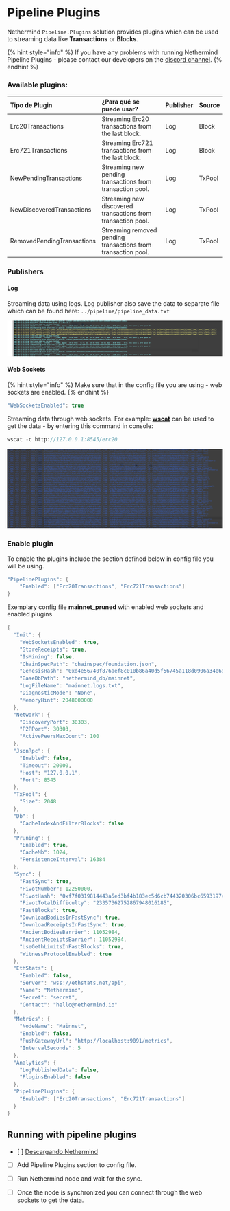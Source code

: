 # Pipeline Plugins

Nethermind `Pipeline.Plugins` solution provides plugins which can be used to streaming data like **Transactions** or **Blocks**.

{% hint style="info" %}
If you have any problems with running Nethermind Pipeline Plugins - please contact our developers on the [discord channel](https://discord.com/invite/PaCMRFdvWT).
{% endhint %}

### Available plugins:

| Tipo de Plugin | ¿Para qué se puede usar? | Publisher | Source |
| :--- | :--- | :--- | :--- |
| Erc20Transactions | Streaming Erc20 transactions from the last block. | Log | Block |
| Erc721Transactions | Streaming Erc721 transactions from the last block. | Log | Block |
| NewPendingTransactions | Streaming new pending transactions from transaction pool. | Log | TxPool |
| NewDiscoveredTransactions | Streaming new discovered transactions from transaction pool. | Log | TxPool |
| RemovedPendingTransactions | Streaming removed pending transactions from transaction pool. | Log | TxPool |

### Publishers

#### Log

Streaming data using logs. Log publisher also save the data to separate file which can be found here: `../pipeline/pipeline_data.txt`

![Data from Erc721 plugin streaming through log publisher.](../../.gitbook/assets/image%20%28152%29.png)

#### Web Sockets

{% hint style="info" %}
Make sure that in the config file you are using - web sockets are enabled.
{% endhint %}

```csharp
"WebSocketsEnabled": true
```

Streaming data through web sockets. For example: [**wscat**](https://github.com/websockets/wscat) can be used to get the data - by entering this command in console:

```csharp
wscat -c http://127.0.0.1:8545/erc20
```

![Data from Erc20 plugin streaming through web sockets publisher.](../../.gitbook/assets/image%20%2820%29.png)

### Enable plugin

To enable the plugins include the section defined below in config file you will be using.

```csharp
"PipelinePlugins": { 
    "Enabled": ["Erc20Transactions", "Erc721Transactions"] 
}
```

Exemplary config file **mainnet\_pruned** with enabled web sockets and enabled plugins

```csharp
{
  "Init": {
    "WebSocketsEnabled": true,
    "StoreReceipts": true,
    "IsMining": false,
    "ChainSpecPath": "chainspec/foundation.json",
    "GenesisHash": "0xd4e56740f876aef8c010b86a40d5f56745a118d0906a34e69aec8c0db1cb8fa3",
    "BaseDbPath": "nethermind_db/mainnet",
    "LogFileName": "mainnet.logs.txt",
    "DiagnosticMode": "None",
    "MemoryHint": 2048000000
  },
  "Network": {
    "DiscoveryPort": 30303,
    "P2PPort": 30303,
    "ActivePeersMaxCount": 100
  },
  "JsonRpc": {
    "Enabled": false,
    "Timeout": 20000,
    "Host": "127.0.0.1",
    "Port": 8545
  },
  "TxPool": {
    "Size": 2048
  },
  "Db": {
    "CacheIndexAndFilterBlocks": false
  },
  "Pruning": {
    "Enabled": true,
    "CacheMb": 1024,
    "PersistenceInterval": 16384
  },
  "Sync": {
    "FastSync": true,
    "PivotNumber": 12250000,
    "PivotHash": "0xf7f0319814443a5ed3bf4b183ec5d6cb744320306bc659319744d8dcb34203fd",
    "PivotTotalDifficulty": "23357362752867948016185",
    "FastBlocks": true,
    "DownloadBodiesInFastSync": true,
    "DownloadReceiptsInFastSync": true,
    "AncientBodiesBarrier": 11052984,
    "AncientReceiptsBarrier": 11052984,
    "UseGethLimitsInFastBlocks": true,
    "WitnessProtocolEnabled": true
  },
  "EthStats": {
    "Enabled": false,
    "Server": "wss://ethstats.net/api",
    "Name": "Nethermind",
    "Secret": "secret",
    "Contact": "hello@nethermind.io"
  },
  "Metrics": {
    "NodeName": "Mainnet",
    "Enabled": false,
    "PushGatewayUrl": "http://localhost:9091/metrics",
    "IntervalSeconds": 5
  },
  "Analytics": {
    "LogPublishedData": false,
    "PluginsEnabled": false
  },
  "PipelinePlugins": { 
    "Enabled": ["Erc20Transactions", "Erc721Transactions"] 
  }
}
```

## Running with pipeline plugins

* [ ] [Descargando Nethermind](https://docs.nethermind.io/nethermind/first-steps-with-nethermind/getting-started#downloading-nethermind)
* [ ] Add Pipeline Plugins section to config file.
* [ ] Run Nethermind node and wait for the sync.
* [ ] Once the node is synchronized you can connect through the web sockets to get the data.

